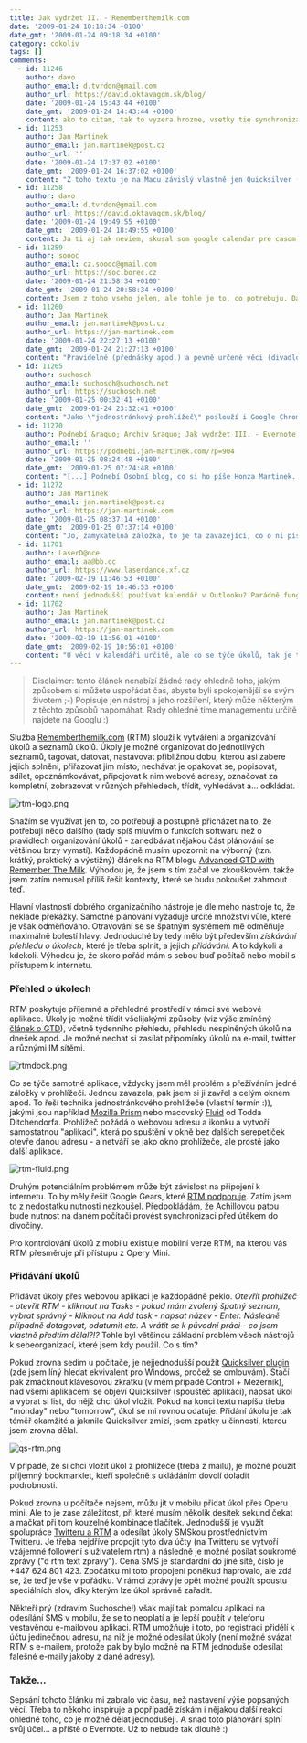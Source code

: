 ```yaml
---
title: Jak vydržet II. - Rememberthemilk.com
date: '2009-01-24 10:18:34 +0100'
date_gmt: '2009-01-24 09:18:34 +0100'
category: cokoliv
tags: []
comments:
  - id: 11246
    author: davo
    author_email: d.tvrdon@gmail.com
    author_url: https://david.oktavagcm.sk/blog/
    date: '2009-01-24 15:43:44 +0100'
    date_gmt: '2009-01-24 14:43:44 +0100'
    content: ako to citam, tak to vyzera hrozne, vsetky tie synchronizacie, programy, predvolby, zazracne slova, ktore si ma clovek zapamatat aby to slo rychlejsie, programy a pluginy, ktore treba nainstalovat.. ono to asi funguje dobre, ked sa s tym clovek vyhra nejaky ten cas, nejaky ten cas nez si na to zvykne a uznavam, ze to potom moze sprijemnit zivot, ale u vacsiny ludi vidim problem - "windows", mozno to nie je problem, ale komplikacia urcite, kazdopadne je to vycerpavajuci clanok (v dobrom zmysle slova), ale asi zostanem pri svojich popiskoch, ktore po piatich minutach neviem kde su a ked si raz zozeniem mac, tak sa k tomuto clanku urcite vratim :-)
  - id: 11253
    author: Jan Martinek
    author_email: jan.martinek@post.cz
    author_url: ''
    date: '2009-01-24 17:37:02 +0100'
    date_gmt: '2009-01-24 16:37:02 +0100'
    content: "Z toho textu je na Macu závislý vlastně jen Quicksilver (ohledně Fluidu zmiňuju Mozilla Prism, který je dostupný pro PC). A Quicksilver se dá asi nejlépe (pokud ne přímo nějakou alternativou Quicksilveru pro PC) nahradit prohlížečem s bookmarkletem pro přidávání úkolů do RTM nebo přímo jen speciální Prismovou aplikací, která jde přímo na stránku pro přidání úkolu - to by snad nemělo být složité udělat.\r\n\r\nWindows nejsou prohra, jen jsou o něco míň intuitivní. V příštím textu se pokusím být platformově nezávislejší ;-)\r\n\r\nJinak - ono to všechno zní složitě, ale opravdu jsem byl schopný to všechno pozjišťovat a poskládat během dvou hodin (včetně registrace na Twitter). A šlo jen o to, najít co nejjednodušší způsoby, díky kterým teď opravdu stačí zmáčknout tři tlačítka a úkol je na místě a nemusím na něj myslet."
  - id: 11258
    author: davo
    author_email: d.tvrdon@gmail.com
    author_url: https://david.oktavagcm.sk/blog/
    date: '2009-01-24 19:49:55 +0100'
    date_gmt: '2009-01-24 18:49:55 +0100'
    content: Ja ti aj tak neviem, skusal som google calendar pre casom, lebo sa mi pozdavalo okrem ineho aj to, ze to zasiela sms na mobil, ci e-mail, ale ako si uz spominal, to pridavanie bolo dost zdlhave, aj ked mozno existuje nejaka jednoducha alternativa, velmi som to neriesil lebo uz aj tak mi to zabralo dost casu a vzalo prilis vela chuti sa s tym alebo niecomu takemu podobnym zapodievat. Este nad tym porozmyslam, mozno ta nechut je aj tym, ze nic zo spominanych aplikacii mi nic nehovori a nikoho som to nevidel pouzivat, ale to nie je vyhovorka. A este kamen urazu vidim v tom, ze sam dobre neviem, ze koko mi niektore aktivity mozu zabrat..
  - id: 11259
    author: soooc
    author_email: cz.soooc@gmail.com
    author_url: https://soc.borec.cz
    date: '2009-01-24 21:58:34 +0100'
    date_gmt: '2009-01-24 20:58:34 +0100'
    content: Jsem z toho vseho jelen, ale tohle je to, co potrebuju. Dam si jeste jedno kolo.
  - id: 11260
    author: Jan Martinek
    author_email: jan.martinek@post.cz
    author_url: https://jan-martinek.com
    date: '2009-01-24 22:27:13 +0100'
    date_gmt: '2009-01-24 21:27:13 +0100'
    content: "Pravidelné (přednášky apod.) a pevně určené věci (divadlo, diskuse ve škole etc.) si pořád organizuju v iCalu (něco jako Outlook na Windows (ne Outlook Express) nebo Google Calendar) a synchronizuju s mobilem (obousměrně). RTM mám čistě pro věci, které je třeba odkliknout, když je splním. \r\n\r\nU úkolů potřebuju vědět, že je musím udělat a mít možnost je odkliknout, u přednášek apod. potřebuju připomenutí a mít po ruce (nejlíp hned na displeji mobilu, když odemknu klávesy) nějaké info (třeba číslo učebny).\r\n\r\nAle vždycky mi tam přišla hrozně slabá ta úkolová část - že si nemůžu rozumně naplánovat hodně malých věcí, proto jsem hledal jiné možnosti."
  - id: 11265
    author: suchosch
    author_email: suchosch@suchosch.net
    author_url: https://suchosch.net
    date: '2009-01-25 00:32:41 +0100'
    date_gmt: '2009-01-24 23:32:41 +0100'
    content: "Jako \"jednostránkový prohlížeč\" poslouží i Google Chrome, který má rovnou v sobě Gears. Ale jak už to se synchronizacemi bývá, po čase se mi to nějak rozhasilo. Teď to používám normálně v Opeře, kde se dá záložka zamknout ;) Webová aplikace je náhodou perfektní, když si navykneš na klávesové zkratky, které to umí samo od sebe.\r\nS posíláním sms/mailů se to má jinak, abys věděl. tvrdil jsi, že sms je rychlejší než mail. U mě je rychlé obojí stejně, protože je to v jedné (vestavěné pomalé) aplikaci :)"
  - id: 11270
    author: Podnebí &raquo; Archiv &raquo; Jak vydržet III. - Evernote
    author_email: ''
    author_url: https://podnebi.jan-martinek.com/?p=904
    date: '2009-01-25 08:24:48 +0100'
    date_gmt: '2009-01-25 07:24:48 +0100'
    content: "[...] Podnebí Osobní blog, co si ho píše Honza Martinek. (Trochu to tu teď šteluju.)      &laquo; Jak vydržet II. - Rememberthemilk.com [...]"
  - id: 11272
    author: Jan Martinek
    author_email: jan.martinek@post.cz
    author_url: https://jan-martinek.com
    date: '2009-01-25 08:37:14 +0100'
    date_gmt: '2009-01-25 07:37:14 +0100'
    content: "Jo, zamykatelná záložka, to je ta zavazející, co o ní píšu výše :-) Ale trochu mi opravdu chybí možnost pozamykat si okna prohlížeče, která bych neměl omylem zavřít, třeba tři rapidsharová okna, která čekají na prokliknutí :) Zvlášť ve spojení s přehazováním záložek mezi okny by to mohlo být příjemné.\r\n\r\nCo se týče aplikace, je vymakaná a zkratky jsou super. Když si naházím úkoly do inboxu, je pak fajn je třidit a dopisovat. Jde spíš o tu proceduru, kdy musím při vkládání otevřít aplikaci a dalších x kroků. Když už tam ty úkoly jsou, je to jiné kafe. Asi jsem měl zmínit jako třetí část ještě třídění a uspořádávání úkolů (vedle získávání přehledu a vkládání). Ale ta je tak bezproblémová, že mě nenapadlo ji zmiňovat.\r\n\r\nA ad ty sms - však ano. U rychlých a hloupých (dumb&quickphone) jsou smsky rychlé a mail pomalý. U pomalých a chytrých (smart&slowphone) je pomalé všechno - ale je to chytré! :-)"
  - id: 11701
    author: LaserD@nce
    author_email: aa@bb.cc
    author_url: https://www.laserdance.xf.cz
    date: '2009-02-19 11:46:53 +0100'
    date_gmt: '2009-02-19 10:46:53 +0100'
    content: není jednodušší používat kalendář v Outlooku? Parádně funguje synchronizace s mobilem, všecho je poměrně provázaný..
  - id: 11702
    author: Jan Martinek
    author_email: jan.martinek@post.cz
    author_url: https://jan-martinek.com
    date: '2009-02-19 11:56:01 +0100'
    date_gmt: '2009-02-19 10:56:01 +0100'
    content: "U věcí v kalendáři určitě, ale co se týče úkolů, tak je tam možnost si je napsat a odškrtnout (i když je pravda, že Outlook z nových Office už neznám). To je všechno. A pokud se něco vylepší v Outlooku, v synchronizaci to bude chybět.\r\n\r\nRTM dává široké možnosti, co a jak se s těmi úkoly dá dělat."
---
```

<blockquote>Disclaimer: tento článek nenabízí žádné rady ohledně toho, jakým způsobem si můžete uspořádat čas, abyste byli spokojenější se svým životem ;-) Popisuje jen nástroj a jeho rozšíření, který může některým z těchto způsobů napomáhat. Rady ohledně time managementu určitě najdete na Googlu :)</p></blockquote>
<p>Služba <a href="https://rememberthemilk.com">Rememberthemilk.com</a> (RTM) slouží k vytváření a organizování úkolů a seznamů úkolů. Úkoly je možné organizovat do jednotlivých seznamů, tagovat, datovat, nastavovat přibližnou dobu, kterou asi zabere jejich splnění, přiřazovat jim místo, nechávat je opakovat se, popisovat, sdílet, opoznámkovávat, připojovat k nim webové adresy, označovat za kompletní, zobrazovat v různých přehledech, třídit, vyhledávat a... odkládat.</p>
<p><img src='/assets/migrated/wp-uploads/2009/01/rtm-logo.png' alt='rtm-logo.png' /></p>
<p>Snažím se využívat jen to, co potřebuji a postupně přicházet na to, že potřebuji něco dalšího (tady spíš mluvím o funkcích softwaru než o pravidlech organizování úkolů - zanedbávat nějakou část plánování se většinou brzy vymstí). Každopádně musím upozornit na výborný (tzn. krátký, praktický a výstižný) článek na RTM blogu <a href="https://blog.rememberthemilk.com/2008/05/guest-post-advanced-gtd-with-remember.html">Advanced GTD with Remember The Milk</a>. Výhodou je, že jsem s tím začal ve zkouškovém, takže jsem zatím nemusel příliš řešit kontexty, které se budu pokoušet zahrnout teď.</p>
<p>Hlavní vlastností dobrého organizačního nástroje je dle mého nástroje to, že neklade překážky. Samotné plánování vyžaduje určité množství vůle, které je však odměňováno. Otravování se se špatným systémem mě odměňuje maximálně bolestí hlavy. Jednoduché by tedy mělo být především <em>získávání přehledu o úkolech</em>, které je třeba splnit, a jejich <em>přidávání</em>. A to kdykoli a kdekoli. Výhodou je, že skoro pořád mám s sebou buď počítač nebo mobil s přístupem k internetu.</p>
<h3>Přehled o úkolech</h3>
<p>RTM poskytuje příjemné a přehledné prostředí v rámci své webové aplikace. Úkoly je možné třídit všelijakými způsoby (viz výše zmíněný <a href="https://blog.rememberthemilk.com/2008/05/guest-post-advanced-gtd-with-remember.html">článek o GTD</a>), včetně týdenního přehledu, přehledu nesplněných úkolů na dnešek apod. Je možné nechat si zasílat připomínky úkolů na e-mail, twitter a různými IM sítěmi.</p>
<p><img src='/assets/migrated/wp-uploads/2009/01/rtmdock.png' alt='rtmdock.png' /></p>
<p>Co se týče samotné aplikace, vždycky jsem měl problém s přežíváním jedné záložky v prohlížeči. Jednou zavazela, pak jsem si ji zavřel s celým oknem apod. To řeší technika jednostránkového prohlížeče (vlastní termín :)), jakými jsou například <a href="https://labs.mozilla.com/2007/10/prism/">Mozilla Prism</a> nebo macovský <a href="https://fluidapp.com/">Fluid</a> od Todda Ditchendorfa. Prohlížeč požádá o webovou adresu a ikonku a vytvoří samostatnou "aplikaci", která po spuštění v okně bez dalších serepetiček otevře danou adresu - a netváří se jako okno prohlížeče, ale prostě jako další aplikace.</p>
<p><img src='/assets/migrated/wp-uploads/2009/01/rtm-fluid.png' alt='rtm-fluid.png' /></p>
<p>Druhým potenciálním problémem může být závislost na připojení k internetu. To by měly řešit Google Gears, které <a href="https://www.rememberthemilk.com/services/googlegears/">RTM podporuje</a>. Zatím jsem to z nedostatku nutnosti nezkoušel. Předpokládám, že Achillovou patou bude nutnost na daném počítači provést synchronizaci před útěkem do divočiny.</p>
<p>Pro kontrolování úkolů z mobilu existuje mobilní verze RTM, na kterou vás RTM přesměruje při přístupu z Opery Mini.</p>
<h3>Přidávání úkolů</h3>
<p>Přidávat úkoly přes webovou aplikaci je každopádně peklo.<em> Otevřít prohlížeč - otevřít RTM - kliknout na Tasks - pokud mám zvolený špatný seznam, vybrat správný - kliknout na Add task - napsat název - Enter. Následně případně dotagovat, odatumit etc. A vrátit se k původní práci - co jsem vlastně předtím dělal?!?</em> Tohle byl většinou základní problém všech nástrojů k sebeorganizací, které jsem kdy použil. Co s tím?</p>
<p>Pokud zrovna sedím u počítače, je nejjednodušší použít <a href="https://www.binaryminded.com/qsrtm.html">Quicksilver plugin</a> (zde jsem líný hledat ekvivalent pro Windows, pročež se omlouvám). Stačí pak zmáčknout klávesovou zkratku (v mém případě Control + Mezerník), nad všemi aplikacemi se objeví Quicksilver (spouštěč aplikací), napsat úkol a vybrat si list, do nějž chci úkol vložit. Pokud na konci textu napíšu třeba "monday" nebo "tomorrow", úkol se mi rovnou odatuje. Přidání úkolu je tak téměř okamžité a jakmile Quicksilver zmizí, jsem zpátky u činnosti, kterou jsem zrovna dělal.</p>
<p><img src='/assets/migrated/wp-uploads/2009/01/qs-rtm.png' alt='qs-rtm.png' /></p>
<p>V případě, že si chci vložit úkol z prohlížeče (třeba z mailu), je možné použít příjemný bookmarklet, kteří společně s ukládáním dovolí doladit podrobnosti.</p>
<p>Pokud zrovna u počítače nejsem, můžu jít v mobilu přidat úkol přes Operu mini. Ale to je zase záležitost, při které musím několik desítek sekund čekat a mačkat při tom kouzelné kombinace tlačítek. Jednodušší je využít spolupráce <a href="https://www.rememberthemilk.com/services/twitter/">Twitteru a RTM</a> a odesílat úkoly SMSkou prostřednictvím Twitteru. Je třeba nejdříve propojit tyto dva účty (na Twitteru se vytvoří vzájemné followení s uživatelem rtm) a následně je možné posílat soukromé zprávy ("d rtm text zpravy"). Cena SMS je standardní do jiné sítě, číslo je +447 624 801 423. Zpočátku mi toto propojení poněkud haprovalo, ale zdá se, že teď je vše v pořádku. V rámci zprávy je opět možné použít spoustu speciálních slov, díky kterým lze úkol správně zařadit.</p>
<p>Někteří prý (zdravím Suchosche!) však mají tak pomalou aplikaci na odesílání SMS v mobilu, že se to neoplatí a je lepší použít v telefonu vestavěnou e-mailovou aplikaci. RTM umožňuje i toto, po registraci přidělí k účtu jedinečnou adresu, na niž je možné odesílat úkoly (není možné svázat RTM s e-mailem, protože pak by bylo možné na RTM jednoduše odesílat falešné e-maily jakoby z dané adresy).</p>
<h3>Takže...</h3>
<p>Sepsání tohoto článku mi zabralo víc času, než nastavení výše popsaných věcí. Třeba to někoho inspiruje a popřípadě získám i nějakou další reakci ohledně toho, co je možné dělat jednodušeji. A snad toto plánování splní svůj účel... a příště o Evernote. Už to nebude tak dlouhé :)</p>

